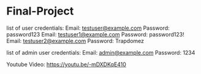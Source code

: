 # Final-Project
list of user credentials:
Email: testuser@example.com  Password: password123
Email: testuser1@example.com Password: password123!
Email: testuser2@example.com Password: Trapdomez

list of admin user credentials:
Email: admin@example.com  Password: 1234

Youtube Video:
https://youtu.be/-mDXDKqE410
